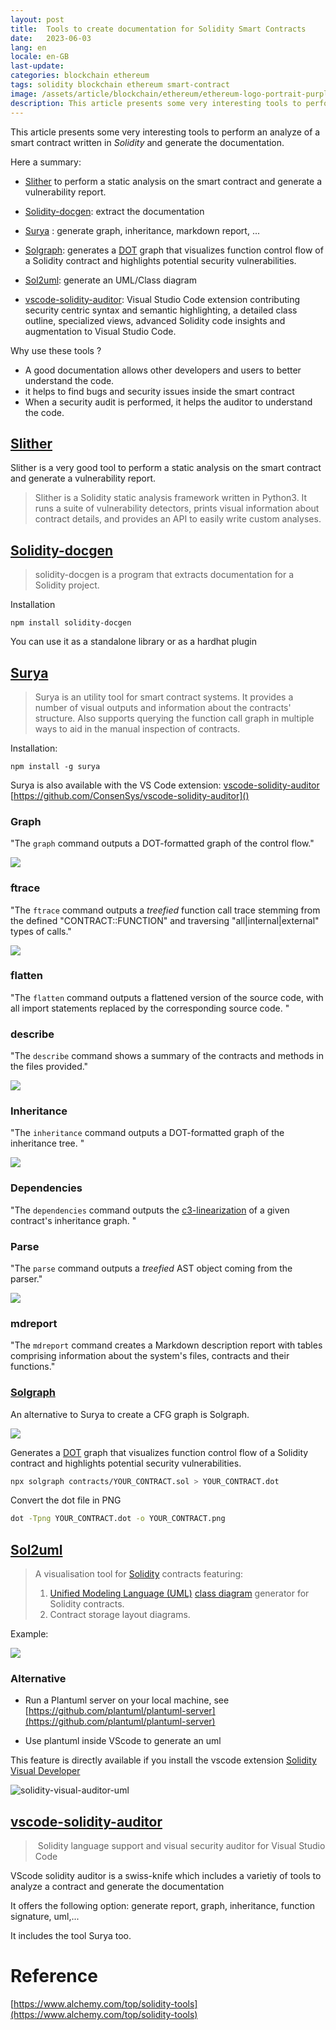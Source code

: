 ```yaml
---
layout: post
title:  Tools to create documentation for Solidity Smart Contracts
date:   2023-06-03
lang: en
locale: en-GB
last-update: 
categories: blockchain ethereum
tags: solidity blockchain ethereum smart-contract
image: /assets/article/blockchain/ethereum/ethereum-logo-portrait-purple-purple.png
description: This article presents some very interesting tools to perform an analyze of a smart contract written in Solidity and generate the documentation.
---
```


This article presents some very interesting tools to perform an analyze of a smart contract written in *Solidity* and generate the documentation.

Here a summary:

- [Slither](https://github.com/crytic/slither) to perform a static analysis on the smart contract and generate a vulnerability report.

- [Solidity-docgen](https://github.com/OpenZeppelin/solidity-docgen): extract the documentation
- [Surya](https://github.com/ConsenSys/surya) : generate graph, inheritance, markdown report, ...
- [Solgraph](https://github.com/raineorshine/solgraph): generates a [DOT](https://en.wikipedia.org/wiki/DOT_(graph_description_language)) graph that visualizes function control flow of a Solidity contract and highlights potential security vulnerabilities.
- [Sol2uml](https://github.com/naddison36/sol2uml):  generate an UML/Class diagram
- [vscode-solidity-auditor](https://github.com/ConsenSys/vscode-solidity-auditor): Visual Studio Code extension contributing security centric syntax and semantic highlighting, a detailed class outline, specialized views, advanced Solidity code insights and augmentation to Visual Studio Code.

Why use these tools ?

- A good documentation allows other developers and users to better understand the code.
- it helps to find bugs and security issues inside the smart contract
- When a security audit is performed, it helps the auditor to understand the code.

## [Slither](https://github.com/crytic/slither)

Slither is a very good tool to perform a static analysis on the smart contract and generate a vulnerability report.

>Slither is a Solidity static analysis framework written in Python3. It runs a suite of vulnerability detectors, prints visual information about contract details, and provides an API to easily write custom analyses.

## [Solidity-docgen](https://github.com/OpenZeppelin/solidity-docgen)

> solidity-docgen is a program that extracts documentation for a Solidity project.

Installation

```
npm install solidity-docgen
```

You can use it as a standalone library or as a hardhat plugin

## [Surya](https://github.com/ConsenSys/surya)

> Surya is an utility tool for smart contract systems. It provides a  number of visual outputs and information about the contracts' structure. Also supports querying the function call graph in multiple ways to aid  in the manual inspection of contracts.

Installation:

```
npm install -g surya
```



Surya is also available with the VS Code extension: [vscode-solidity-auditor](https://github.com/ConsenSys/vscode-solidity-auditor) [https://github.com/ConsenSys/vscode-solidity-auditor]()



### Graph

"The `graph` command outputs a DOT-formatted graph of the control flow."

![](https://user-images.githubusercontent.com/4008213/39415345-fbac4e3a-4c39-11e8-8260-0d9670c352d6.png)

### ftrace 

"The `ftrace` command outputs a *treefied* function call trace stemming from the defined "CONTRACT::FUNCTION" and traversing "all|internal|external" types of calls."

![](https://user-images.githubusercontent.com/4008213/42409007-61473d12-81f1-11e8-8fee-1867cfd66822.png)

### flatten

"The `flatten` command outputs a flattened version of the  source code, with all import statements replaced by the corresponding  source code. "



### describe

"The `describe` command shows a summary of the contracts and methods in the files provided."

![](https://user-images.githubusercontent.com/4008213/48572168-97bfc780-e900-11e8-9e86-d265498de936.png)

### Inheritance

"The `inheritance` command outputs a DOT-formatted graph of the inheritance tree. "

![](https://user-images.githubusercontent.com/23033765/39249140-f50d2828-486b-11e8-81b8-8c4ffb7b1b54.png)

### Dependencies

"The `dependencies` command outputs the [c3-linearization](https://en.wikipedia.org/wiki/C3_linearization) of a given contract's inheritance graph. " 

### Parse

"The `parse` command outputs a *treefied* AST object coming from the parser."

![](https://user-images.githubusercontent.com/4008213/39415303-87df40de-4c39-11e8-8e03-ead72e88f1e3.png)

### mdreport

"The `mdreport` command creates a Markdown description report  with tables comprising information about the system's files, contracts  and their functions."



### [Solgraph](https://github.com/raineorshine/solgraph)

An alternative to Surya to create a CFG graph is Solgraph.

![](https://raw.githubusercontent.com/raineorshine/solgraph/master/example.png)



Generates a [DOT](https://en.wikipedia.org/wiki/DOT_(graph_description_language)) graph that visualizes function control flow of a Solidity contract and highlights potential security vulnerabilities.

```bash
npx solgraph contracts/YOUR_CONTRACT.sol > YOUR_CONTRACT.dot
```

Convert the dot file in PNG

```bash
dot -Tpng YOUR_CONTRACT.dot -o YOUR_CONTRACT.png
```



## [Sol2uml](https://github.com/naddison36/sol2uml)

> A visualisation tool for [Solidity](https://solidity.readthedocs.io/) contracts featuring:
>
> 1. [Unified Modeling Language (UML)](https://en.wikipedia.org/wiki/Unified_Modeling_Language) [class diagram](https://en.wikipedia.org/wiki/Class_diagram) generator for Solidity contracts.
> 2. Contract storage layout diagrams.
>

Example:

![](https://raw.githubusercontent.com/naddison36/sol2uml/master/examples/OpenZeppelinERC20.svg)

### Alternative

- Run a Plantuml server on your local machine, see [https://github.com/plantuml/plantuml-server](https://github.com/plantuml/plantuml-server)

- Use plantuml inside VScode to generate an uml

This feature is directly available if you install the vscode extension [Solidity Visual Developer](https://marketplace.visualstudio.com/items?itemName=tintinweb.solidity-visual-auditor)

![solidity-visual-auditor-uml]({{site.url_complet}}/assets/article/blockchain/ethereum/solidity/solidity-visual-auditor-uml.png)





## [vscode-solidity-auditor](https://github.com/ConsenSys/vscode-solidity-auditor)

> ​      Solidity language support and visual security auditor for Visual Studio Code

VScode solidity auditor is a swiss-knife which includes a varietiy of tools to analyze a contract and generate the documentation

It offers the following option: generate report, graph, inheritance, function signature, uml,...

It includes the tool Surya too.



# Reference

[https://www.alchemy.com/top/solidity-tools](https://www.alchemy.com/top/solidity-tools)